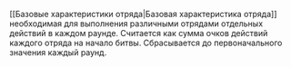 [[Базовые характеристики отряда|Базовая характеристика отряда]] необходимая для выполнения различными отрядами отдельных действий в каждом раунде.
Считается как сумма очков действий каждого отряда на начало битвы. Сбрасывается до первоначального значения каждый раунд. 